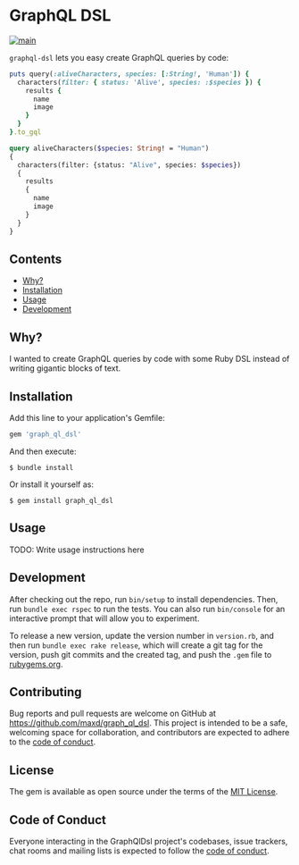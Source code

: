 # GraphQL DSL

[![main](https://github.com/maxd/graph_ql_dsl/actions/workflows/main.yml/badge.svg)](https://github.com/maxd/graph_ql_dsl/actions/workflows/main.yml)

`graphql-dsl` lets you easy create GraphQL queries by code:

```ruby
puts query(:aliveCharacters, species: [:String!, 'Human']) {
  characters(filter: { status: 'Alive', species: :$species }) {
    results {
      name
      image
    }
  }
}.to_gql
```

```graphql
query aliveCharacters($species: String! = "Human")
{
  characters(filter: {status: "Alive", species: $species})
  {
    results
    {
      name
      image
    }
  }
}
```

## Contents

* [Why?](#why)
* [Installation](#installation)
* [Usage](#usage)
* [Development](#development)
 
## Why?

I wanted to create GraphQL queries by code with some Ruby DSL instead of writing gigantic blocks of text. 

## Installation

Add this line to your application's Gemfile:

```ruby
gem 'graph_ql_dsl'
```

And then execute:

    $ bundle install

Or install it yourself as:

    $ gem install graph_ql_dsl

## Usage

TODO: Write usage instructions here

## Development

After checking out the repo, run `bin/setup` to install dependencies. Then, run `bundle exec rspec` to run the tests. 
You can also run `bin/console` for an interactive prompt that will allow you to experiment.

To release a new version, update the version number in `version.rb`, and then run `bundle exec rake release`, 
which will create a git tag for the version, push git commits and the created tag, and push the `.gem` file to 
[rubygems.org](https://rubygems.org).

## Contributing

Bug reports and pull requests are welcome on GitHub at https://github.com/maxd/graph_ql_dsl. This project is intended 
to be a safe, welcoming space for collaboration, and contributors are expected to adhere to the 
[code of conduct](https://github.com/maxd/graph_ql_dsl/blob/master/CODE_OF_CONDUCT.md).

## License

The gem is available as open source under the terms of the [MIT License](https://opensource.org/licenses/MIT).

## Code of Conduct

Everyone interacting in the GraphQlDsl project's codebases, issue trackers, chat rooms and mailing lists is expected to 
follow the [code of conduct](https://github.com/maxd/graph_ql_dsl/blob/master/CODE_OF_CONDUCT.md).
